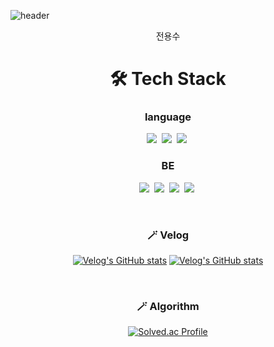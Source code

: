 ![header](https://capsule-render.vercel.app/api?type=soft&color=auto&height=150&section=header&text=Sheisalice606&fontSize=70&animation=twinkling)

<p align="center">전용수</p>

<div align="center"><h1>🛠️ Tech Stack</h1></div>

<div align="center">
  <h3>language</h3>
</div>

<p align="center">
  <img src="https://img.shields.io/badge/Java-007396?style=flat-square&logo=Java&logoColor=white"/></a>&nbsp 
  <img src="https://img.shields.io/badge/C++-00599C?style=flat-square&logo=C%2B%2B&logoColor=white"/></a>&nbsp 
  <img src="https://img.shields.io/badge/C-A8B9CC?style=flat-square&logo=C&logoColor=white"/></a>&nbsp 
</p>

<div align="center">
  <h3>BE</h3>
</div>

<p align="center">
  <img src="https://img.shields.io/badge/Spring-6DB33F?style=flat-square&logo=Spring&logoColor=white"/></a>&nbsp
  <img src="https://img.shields.io/badge/SpringBoot-6DB33F?style=flat-square&logo=SpringBoot&logoColor=white"/></a>&nbsp  
  <img src="https://img.shields.io/badge/SpringSecurity-6DB33F?style=flat-square&logo=SpringSecurity&logoColor=white"/></a>&nbsp 
  <img src="https://img.shields.io/badge/Mysql-E6B91E?style=flat-square&logo=MySql&logoColor=white"/></a>&nbsp 
</p>

<br>

<h3 align="center">🪄 Velog</h3>

<div align="center" style="text-align:center">
  
  [![Velog's GitHub stats](https://velog-readme-stats.vercel.app/api?name=sheisalice606&tag=Spring)](https://velog.io/@sheisalice606)
  [![Velog's GitHub stats](https://velog-readme-stats.vercel.app/api?name=sheisalice606)](https://velog.io/@sheisalice606)
  
</div>

<br>

<h3 align="center">🪄 Algorithm</h3>

<div align="center" style="text-align:center">
  
  [![Solved.ac Profile](http://mazassumnida.wtf/api/v2/generate_badge?boj=soo6427)](https://solved.ac/soo6427/)
  
</div>


